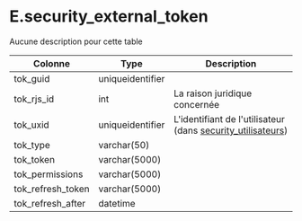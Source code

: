 # E.security_external_token

Aucune description pour cette table

Colonne|Type|Description
---|---|---
tok_guid|uniqueidentifier|
tok_rjs_id|int|La raison juridique concernée 
tok_uxid|uniqueidentifier|L'identifiant de l'utilisateur (dans [security_utilisateurs](generated_security_utilisateurs.md)) 
tok_type|varchar(50)|
tok_token|varchar(5000)|
tok_permissions|varchar(5000)|
tok_refresh_token|varchar(5000)|
tok_refresh_after|datetime|

